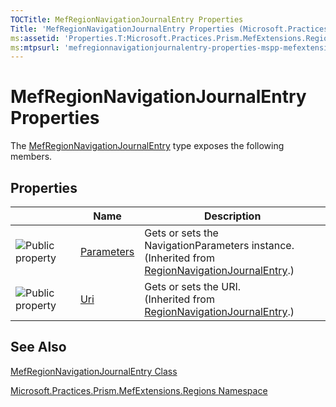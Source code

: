 ```yaml
---
TOCTitle: MefRegionNavigationJournalEntry Properties
Title: 'MefRegionNavigationJournalEntry Properties (Microsoft.Practices.Prism.MefExtensions.Regions)'
ms:assetid: 'Properties.T:Microsoft.Practices.Prism.MefExtensions.Regions.MefRegionNavigationJournalEntry'
ms:mtpsurl: 'mefregionnavigationjournalentry-properties-mspp-mefextensions-regions.md'
---
```


# MefRegionNavigationJournalEntry Properties

The [MefRegionNavigationJournalEntry](https://msdn.microsoft.com/library/microsoft.practices.prism.mefextensions.regions.mefregionnavigationjournalentry) type exposes the following members.

## Properties

<table>

<thead>
<tr class="header">
<th> </th>
<th>Name</th>
<th>Description</th>
</tr>
</thead>
<tbody>
<tr class="odd">
<td><img src="https://msdn.microsoft.com/en-us/Gg431155.pubproperty(en-us,PandP.50).gif" title="Public property" /></td>
<td><a href="https://msdn.microsoft.com/library/microsoft.practices.prism.regions.regionnavigationjournalentry.parameters">Parameters</a></td>
<td><div class="summary">
Gets or sets the NavigationParameters instance.
</div>
(Inherited from <a href="https://msdn.microsoft.com/library/microsoft.practices.prism.regions.regionnavigationjournalentry">RegionNavigationJournalEntry</a>.)</td>
</tr>
<tr class="even">
<td><img src="https://msdn.microsoft.com/en-us/Gg431155.pubproperty(en-us,PandP.50).gif" title="Public property" /></td>
<td><a href="https://msdn.microsoft.com/library/microsoft.practices.prism.regions.regionnavigationjournalentry.uri">Uri</a></td>
<td><div class="summary">
Gets or sets the URI.
</div>
(Inherited from <a href="https://msdn.microsoft.com/library/microsoft.practices.prism.regions.regionnavigationjournalentry">RegionNavigationJournalEntry</a>.)</td>
</tr>
</tbody>
</table>

## See Also
[MefRegionNavigationJournalEntry Class](https://msdn.microsoft.com/library/microsoft.practices.prism.mefextensions.regions.mefregionnavigationjournalentry)

[Microsoft.Practices.Prism.MefExtensions.Regions Namespace](https://msdn.microsoft.com/library/microsoft.practices.prism.mefextensions.regions)
